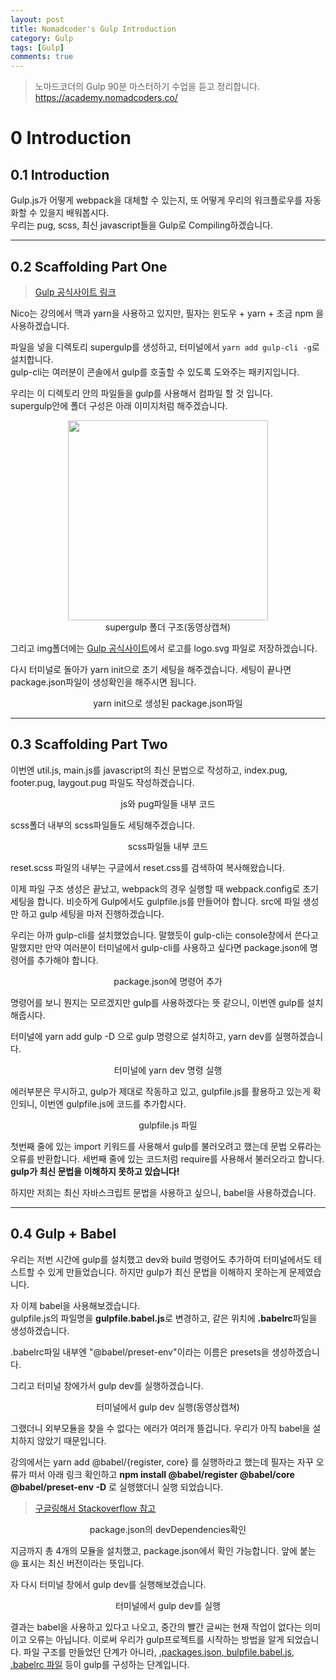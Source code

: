 ```yaml
---
layout: post
title: Nomadcoder's Gulp Introduction
category: Gulp
tags: [Gulp]
comments: true
---
```


> 노마드코더의 Gulp 90분 마스터하기 수업을 듣고 정리합니다. <https://academy.nomadcoders.co/>

# 0 Introduction

## 0.1 Introduction

Gulp.js가 어떻게 webpack을 대체할 수 있는지, 또 어떻게 우리의 워크플로우를 자동화할 수 있을지 배워봅시다.  
우리는 pug, scss, 최신 javascript들을 Gulp로 Compiling하겠습니다.

---

## 0.2 Scaffolding Part One

> [Gulp 공식사이트 링크](https://gulpjs.com/)

Nico는 강의에서 맥과 yarn을 사용하고 있지만, 필자는 윈도우 + yarn + 조금 npm 을 사용하겠습니다.  

파일을 넣을 디렉토리 supergulp를 생성하고, 터미널에서 `yarn add gulp-cli -g`로 설치합니다.  
gulp-cli는 여러분이 콘솔에서 gulp를 호출할 수 있도록 도와주는 패키지입니다.

우리는 이 디렉토리 안의 파일들을 gulp를 사용해서 컴파일 할 것 입니다.  
supergulp안에 폴더 구성은 아래 이미지처럼 해주겠습니다.

<center>
<figure>
<img src="/assets/post-img/gulp/nomad_gulp_0-1.jpg" alt="" style="width: 320px;">
<figcaption>supergulp 폴더 구조(동영상캡쳐)</figcaption>
</figure>
</center>

그리고 img폴더에는 [Gulp 공식사이트](https://gulpjs.com/)에서 로고를 logo.svg 파일로 저장하겠습니다.

다시 터미널로 돌아가 yarn init으로 초기 세팅을 해주겠습니다. 세팅이 끝나면 package.json파일이 생성확인을 해주시면 됩니다.

<center>
<figure>
<img src="/assets/post-img/gulp/nomad_gulp_0-3.jpg" alt="">
<figcaption>yarn init으로 생성된 package.json파일</figcaption>
</figure>
</center>

---

## 0.3 Scaffolding Part Two

이번엔 util.js, main.js를 javascript의 최신 문법으로 작성하고,
index.pug, footer.pug, laygout.pug 파일도 작성하겠습니다.

<center>
<figure>
<img src="/assets/post-img/gulp/nomad_gulp_0-4.jpg" alt="">
<figcaption>js와 pug파일들 내부 코드</figcaption>
</figure>
</center>

scss폴더 내부의 scss파일들도 세팅해주겠습니다.

<center>
<figure>
<img src="/assets/post-img/gulp/nomad_gulp_0-5.jpg" alt="">
<figcaption>scss파일들 내부 코드</figcaption>
</figure>
</center>

reset.scss 파일의 내부는 구글에서 reset.css를 검색하여 복사해왔습니다.

이제 파일 구조 생성은 끝났고, webpack의 경우 실행할 때 webpack.config로 초기 세팅을 합니다. 비슷하게 Gulp에서도 gulpfile.js를 만들어야 합니다. src에 파일 생성만 하고 gulp 세팅을 마저 진행하겠습니다.

우리는 아까 gulp-cli를 설치했었습니다. 말했듯이 gulp-cli는 console창에서 쓴다고 말했지만 만약 여러분이 터미널에서 gulp-cli를 사용하고 싶다면 package.json에 명령어를 추가해야 합니다.

<center>
<figure>
<img src="/assets/post-img/gulp/nomad_gulp_0-6.jpg" alt="">
<figcaption>package.json에 명령어 추가</figcaption>
</figure>
</center>

명령어를 보니 뭔지는 모르겠지만 gulp를 사용하겠다는 뜻 같으니, 이번엔 gulp를 설치해줍시다.

터미널에 yarn add gulp -D 으로 gulp 명령으로 설치하고, yarn dev를 실행하겠습니다.

<center>
<figure>
<img src="/assets/post-img/gulp/nomad_gulp_0-7.jpg" alt="">
<figcaption>터미널에 yarn dev 명령 실행</figcaption>
</figure>
</center>

에러부분은 무시하고, gulp가 제대로 작동하고 있고, gulpfile.js를 활용하고 있는게 확인되니, 이번엔 gulpfile.js에 코드를 추가합시다.

<center>
<figure>
<img src="/assets/post-img/gulp/nomad_gulp_0-8.jpg" alt="">
<figcaption>gulpfile.js 파일</figcaption>
</figure>
</center>

첫번째 줄에 있는 import 키워드를 사용해서 gulp를 불러오려고 했는데 문법 오류라는 오류를 반환합니다. 세번째 줄에 있는 코드처럼 require를 사용해서 불러오라고 합니다.  
**gulp가 최신 문법을 이해하지 못하고 있습니다!**

하지만 저희는 최신 자바스크립트 문법을 사용하고 싶으니, babel을 사용하겠습니다.

---

## 0.4 Gulp + Babel

우리는 저번 시간에 gulp를 설치했고 dev와 build 명령어도 추가하여 터미널에서도 테스트할 수 있게 만들었습니다. 하지만 gulp가 최신 문법을 이해하지 못하는게 문제였습니다.

자 이제 babel을 사용해보겠습니다.  
gulpfile.js의 파일명을 **gulpfile.babel.js**로 변경하고, 같은 위치에 **.babelrc**파일을 생성하겠습니다.  

.babelrc파일 내부엔 "@babel/preset-env"이라는 이름은 presets을 생성하겠습니다.

그리고 터미널 창에가서 gulp dev를 실행하겠습니다.

<center>
<figure>
<img src="/assets/post-img/gulp/nomad_gulp_0-2.jpg" alt="">
<figcaption>터미널에서 gulp dev 실행(동영상캡쳐)</figcaption>
</figure>
</center>


그랬더니 외부모듈을 찾을 수 없다는 에러가 여러개 뜰겁니다. 
우리가 아직 babel을 설치하지 않았기 때문입니다.  

강의에서는 yarn add @babel/{register, core} 를 실행하라고 했는데 필자는 자꾸 오류가 떠서
아래 링크 확인하고 **npm install @babel/register @babel/core @babel/preset-env -D** 로 실행했더니 실행 되었습니다.

> [구글링해서 Stackoverflow 참고](https://stackoverflow.com/questions/29207878/requirebabel-register-doesnt-work)

<center>
<figure>
<img src="/assets/post-img/gulp/nomad_gulp_0-9.jpg" alt="">
<figcaption>package.json의 devDependencies확인</figcaption>
</figure>
</center>

지금까지 총 4개의 모듈을 설치했고, package.json에서 확인 가능합니다.
앞에 붙는 @ 표시는 최신 버전이라는 뜻입니다.

자 다시 터미널 창에서 gulp dev를 실행해보겠습니다.

<center>
<figure>
<img src="/assets/post-img/gulp/nomad_gulp_0-10.jpg" alt="">
<figcaption>터미널에서 gulp dev를 실행</figcaption>
</figure>
</center>

결과는 babel을 사용하고 있다고 나오고, 중간의 빨간 글씨는 현재 작업이 없다는 의미이고 오류는 아닙니다. 
이로써 우리가 gulp프로젝트를 시작하는 방법을 알게 되었습니다.
파일 구조를 만들었던 단계가 아니라, <u>.packages.json, bulpfile.babel.js, .babelrc 파일</u> 등이 gulp를 구성하는 단계입니다.
